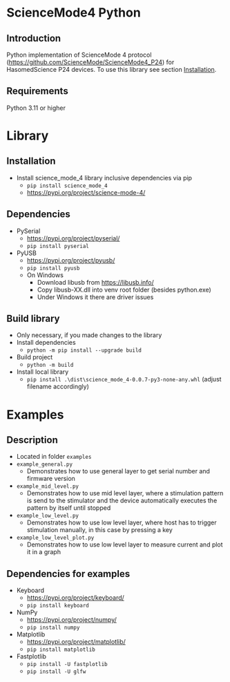# ScienceMode4 Python

## Introduction

Python implementation of ScienceMode 4 protocol (https://github.com/ScienceMode/ScienceMode4_P24) for HasomedScience P24 devices. To use this library see section [Installation](#installation).

## Requirements

Python 3.11 or higher

# Library

## Installation

- Install science_mode_4 library inclusive dependencies via pip
  - `pip install science_mode_4`
  - https://pypi.org/project/science-mode-4/

## Dependencies

- PySerial
  - https://pypi.org/project/pyserial/
  - `pip install pyserial`
- PyUSB
  - https://pypi.org/project/pyusb/
  - `pip install pyusb`
  - On Windows
    - Download libusb from https://libusb.info/
    - Copy libusb-XX.dll into venv root folder (besides python.exe)
    - Under Windows it there are driver issues

## Build library
- Only necessary, if you made changes to the library
- Install dependencies
  - `python -m pip install --upgrade build`
- Build project
  - `python -m build`
- Install local library
  - `pip install .\dist\science_mode_4-0.0.7-py3-none-any.whl` (adjust filename accordingly)

# Examples

## Description
- Located in folder `examples`
- `example_general.py`
  - Demonstrates how to use general layer to get serial number and firmware version
- `example_mid_level.py`
  - Demonstrates how to use mid level layer, where a stimulation pattern is send to the stimulator and the device automatically executes the pattern by itself until stopped
- `example_low_level.py`
  - Demonstrates how to use low level layer, where host has to trigger stimulation manually, in this case by pressing a key 
- `example_low_level_plot.py`
  - Demonstrates how to use low level layer to measure current and plot it in a graph

## Dependencies for examples

- Keyboard
  - https://pypi.org/project/keyboard/
  - `pip install keyboard`
- NumPy
  - https://pypi.org/project/numpy/
  - `pip install numpy`
- Matplotlib
  - https://pypi.org/project/matplotlib/
  - `pip install matplotlib`
- Fastplotlib
  - `pip install -U fastplotlib`
  - `pip install -U glfw`

